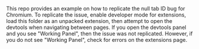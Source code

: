 This repo provides an example on how to replicate the null tab ID bug for Chromium. 
To replicate the issue, enable developer mode for extensions, load this folder as 
an unpacked extension, then attempt to open the devtools when navigating between pages. 
If you open the devtools panel and you see "Working Panel", then the issue was not 
replicated. However, if you do not see "Working Panel", check for errors on the 
extensions page.